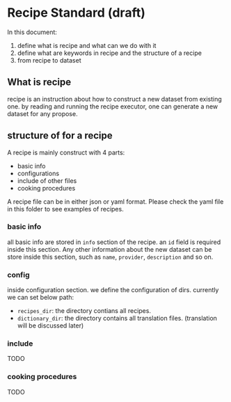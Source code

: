 # Recipe Standard (draft)

In this document:

1. define what is recipe and what can we do with it
2. define what are keywords in recipe and the structure of a recipe
3. from recipe to dataset

## What is recipe

recipe is an instruction about how to construct a new dataset from existing one.
by reading and running the recipe executor, one can generate a new dataset for 
any propose.

## structure of for a recipe

A recipe is mainly construct with 4 parts:

- basic info
- configurations
- include of other files
- cooking procedures

A recipe file can be in either json or yaml format. Please check the yaml file in
this folder to see examples of recipes.

### basic info

all basic info are stored in `info` section of the recipe. an `id` field is 
required inside this section. Any other information about the new dataset can be
store inside this section, such as `name`, `provider`, `description` and so on.

### config

inside configuration section. we define the configuration of dirs. currently we
can set below path:

- `recipes_dir`: the directory contians all recipes.
- `dictionary_dir`: the directory contains all translation files. (translation 
will be discussed later)

### include

TODO

### cooking procedures

TODO

